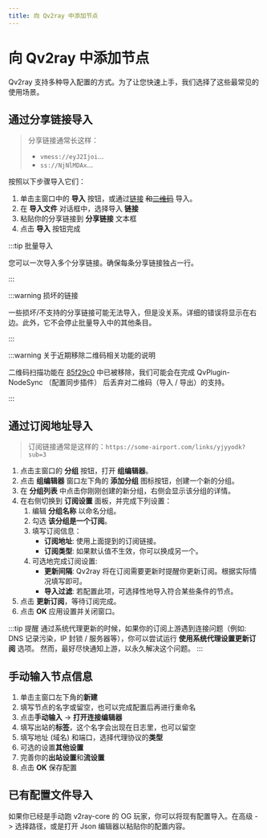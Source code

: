 ```yaml
---
title: 向 Qv2ray 中添加节点
---
```


# 向 Qv2ray 中添加节点

Qv2ray 支持多种导入配置的方式。为了让您快速上手，我们选择了这些最常见的使用场景。

## 通过分享链接导入

> 分享链接通常长这样：
>
> - `vmess://eyJ2Ijoi`...
> - `ss://NjNlMDAx`...

按照以下步骤导入它们：

1. 单击主窗口中的 **导入** 按钮，或通过[链接](qv2ray://open/import/link) ~~和[二维码](qv2ray://open/import/qr)~~ 导入。
2. 在 **导入文件** 对话框中，选择导入 **链接**
3. 粘贴你的分享链接到 **分享链接** 文本框
4. 点击 **导入** 按钮完成

:::tip 批量导入

您可以一次导入多个分享链接。确保每条分享链接独占一行。

:::

:::warning 损坏的链接

一些损坏/不支持的分享链接可能无法导入，但是没关系。详细的错误将显示在右边。此外，它不会停止批量导入中的其他条目。

:::

:::warning 关于近期移除二维码相关功能的说明

二维码扫描功能在 [85f29c0](https://github.com/Qv2ray/Qv2ray/commit/85f29c09d9052d222877085b5993fb79c3e335b9) 中已被移除，我们可能会在完成 QvPlugin-NodeSync （配置同步插件） 后丢弃对二维码（导入 / 导出）的支持。

:::

## 通过订阅地址导入

> 订阅链接通常是这样的：`https://some-airport.com/links/yjyyodk?sub=3`

1. 点击主窗口的 **分组** 按钮，打开 **组编辑器**。
2. 点击 **组编辑器** 窗口左下角的 **添加分组** 图标按钮，创建一个新的分组。
3. 在 **分组列表** 中点击你刚刚创建的新分组，右侧会显示该分组的详情。
4. 在右侧切换到 **订阅设置** 面板，并完成下列设置：
   1. 编辑 **分组名称** 以命名分组。
   2. 勾选 **该分组是一个订阅**。
   3. 填写订阅信息：
      - **订阅地址**: 使用上面提到的订阅链接。
      - **订阅类型**: 如果默认值不生效，你可以换成另一个。
   4. 可选地完成订阅设置:
      - **更新间隔**: Qv2ray 将在订阅需要更新时提醒你更新订阅。根据实际情况填写即可。
      - **导入过滤**: 若配置此项，可选择性地导入符合某些条件的节点。
5. 点击 **更新订阅**，等待订阅完成。
6. 点击 **OK** 应用设置并关闭窗口。

:::tip 提醒
通过系统代理更新的时候，如果你的订阅上游遇到连接问题（例如: DNS 记录污染，IP 封锁 / 服务器等），你可以尝试运行 **使用系统代理设置更新订阅** 选项。 然而，最好尽快通知上游，以永久解决这个问题。
:::

## 手动输入节点信息

1. 单击主窗口左下角的**新建**
2. 填写节点的名字或留空，也可以完成配置后再进行重命名
3. 点击**手动输入** -> **打开连接编辑器**
4. 填写出站的**标签**，这个名字会出现在日志里，也可以留空
5. 填写地址 (域名) 和端口，选择代理协议的**类型**
6. 可选的设置**其他设置**
7. 完善你的**出站设置**和**流设置**
8. 点击 **OK** 保存配置

## 已有配置文件导入

如果你已经是手动跑 v2ray-core 的 OG 玩家，你可以将现有配置导入。在高级 -> 选择路径，或是打开 Json 编辑器以粘贴你的配置内容。
